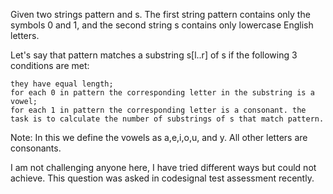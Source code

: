 Given two strings pattern and s. The first string pattern contains only the symbols 0 and 1, and the second string s contains only lowercase English letters.

Let's say that pattern matches a substring s[l..r] of s if the following 3 conditions are met:

    they have equal length;
    for each 0 in pattern the corresponding letter in the substring is a vowel;
    for each 1 in pattern the corresponding letter is a consonant. the task is to calculate the number of substrings of s that match pattern.

Note: In this we define the vowels as a,e,i,o,u, and y. All other letters are consonants.

I am not challenging anyone here, I have tried different ways but could not achieve. This question was asked in codesignal test assessment recently.